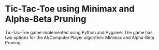 # Tic-Tac-Toe using Minimax and Alpha-Beta Pruning

Tic-Tac-Toe game implemented using Python and Pygame. The game has two options for the AI/Computer Player algorithm: Minimax and Alpha-Beta Pruning.
